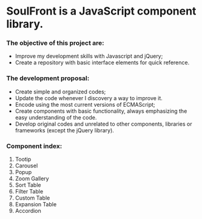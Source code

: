 <h1>SoulFront is a JavaScript component library.</h1>

<h3>The objective of this project are:</h3>

- Improve my development skills with Javascript and jQuery;
- Create a repository with basic interface elements for quick reference.

<h3>The development proposal:</h3>

- Create simple and organized codes;
- Update the code whenever I discovery a way to improve it.
- Encode using the most current versions of ECMAScript;
- Create components with basic functionality, always emphasizing the easy understanding of the code.
- Develop original codes and unrelated to other components, libraries or frameworks (except the jQuery library).

<h3>Component index:</h3>

<ol>
  <li>Tootip</li>
  <li>Carousel</li>
  <li>Popup</li>
  <li>Zoom Gallery</li>
  <li>Sort Table</li>
  <li>Filter Table</li>
  <li>Custom Table</li>
  <li>Expansion Table</li>
  <li>Accordion</li>
</ol>
